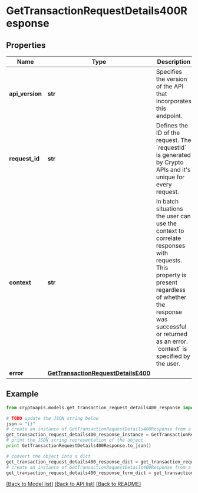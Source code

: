 # GetTransactionRequestDetails400Response


## Properties
Name | Type | Description | Notes
------------ | ------------- | ------------- | -------------
**api_version** | **str** | Specifies the version of the API that incorporates this endpoint. | 
**request_id** | **str** | Defines the ID of the request. The &#x60;requestId&#x60; is generated by Crypto APIs and it&#39;s unique for every request. | 
**context** | **str** | In batch situations the user can use the context to correlate responses with requests. This property is present regardless of whether the response was successful or returned as an error. &#x60;context&#x60; is specified by the user. | [optional] 
**error** | [**GetTransactionRequestDetailsE400**](GetTransactionRequestDetailsE400.md) |  | 

## Example

```python
from cryptoapis.models.get_transaction_request_details400_response import GetTransactionRequestDetails400Response

# TODO update the JSON string below
json = "{}"
# create an instance of GetTransactionRequestDetails400Response from a JSON string
get_transaction_request_details400_response_instance = GetTransactionRequestDetails400Response.from_json(json)
# print the JSON string representation of the object
print GetTransactionRequestDetails400Response.to_json()

# convert the object into a dict
get_transaction_request_details400_response_dict = get_transaction_request_details400_response_instance.to_dict()
# create an instance of GetTransactionRequestDetails400Response from a dict
get_transaction_request_details400_response_form_dict = get_transaction_request_details400_response.from_dict(get_transaction_request_details400_response_dict)
```
[[Back to Model list]](../README.md#documentation-for-models) [[Back to API list]](../README.md#documentation-for-api-endpoints) [[Back to README]](../README.md)


